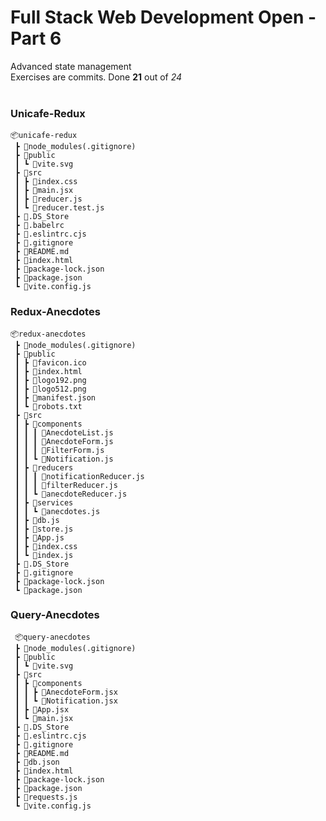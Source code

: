 <h1>Full Stack Web Development Open - Part 6</h1>

Advanced state management</br>
Exercises are commits. Done **21** out of *24*
</br></br>

<h3>Unicafe-Redux</h3>

```
📦unicafe-redux
 ┣ 📂node_modules(.gitignore)
 ┣ 📂public
 ┃ ┗ 📜vite.svg
 ┣ 📂src
 ┃ ┣ 📜index.css
 ┃ ┣ 📜main.jsx
 ┃ ┣ 📜reducer.js
 ┃ ┗ 📜reducer.test.js
 ┣ 📜.DS_Store
 ┣ 📜.babelrc
 ┣ 📜.eslintrc.cjs
 ┣ 📜.gitignore
 ┣ 📜README.md
 ┣ 📜index.html
 ┣ 📜package-lock.json
 ┣ 📜package.json
 ┗ 📜vite.config.js
```

<h3>Redux-Anecdotes</h3>

```
📦redux-anecdotes
 ┣ 📂node_modules(.gitignore)
 ┣ 📂public
 ┃ ┣ 📜favicon.ico
 ┃ ┣ 📜index.html
 ┃ ┣ 📜logo192.png
 ┃ ┣ 📜logo512.png
 ┃ ┣ 📜manifest.json
 ┃ ┗ 📜robots.txt
 ┣ 📂src
 ┃ ┣ 📂components
 ┃ ┃ ┃ 📜AnecdoteList.js
 ┃ ┃ ┃ 📜AnecdoteForm.js
 ┃ ┃ ┃ 📜FilterForm.js
 ┃ ┃ ┗ 📜Notification.js
 ┃ ┣ 📂reducers
 ┃ ┃ ┃ 📜notificationReducer.js
 ┃ ┃ ┃ 📜filterReducer.js
 ┃ ┃ ┗ 📜anecdoteReducer.js
 ┃ ┣ 📂services
 ┃ ┃ ┗ 📜anecdotes.js
 ┃ ┣ 📜db.js
 ┃ ┣ 📜store.js
 ┃ ┣ 📜App.js
 ┃ ┣ 📜index.css
 ┃ ┗ 📜index.js
 ┣ 📜.DS_Store
 ┣ 📜.gitignore
 ┣ 📜package-lock.json
 ┗ 📜package.json
 ```

<h3>Query-Anecdotes</h3>

```
 📦query-anecdotes
 ┣ 📂node_modules(.gitignore)
 ┣ 📂public
 ┃ ┗ 📜vite.svg
 ┣ 📂src
 ┃ ┣ 📂components
 ┃ ┃ ┣ 📜AnecdoteForm.jsx
 ┃ ┃ ┗ 📜Notification.jsx
 ┃ ┣ 📜App.jsx
 ┃ ┗ 📜main.jsx
 ┣ 📜.DS_Store
 ┣ 📜.eslintrc.cjs
 ┣ 📜.gitignore
 ┣ 📜README.md
 ┣ 📜db.json
 ┣ 📜index.html
 ┣ 📜package-lock.json
 ┣ 📜package.json
 ┣ 📜requests.js
 ┗ 📜vite.config.js
```